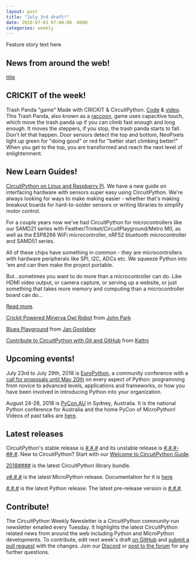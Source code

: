 ```yaml
---
layout: post
title: "July 3rd draft!"
date: 2018-07-03 07:00:00 -0800
categories: weekly
---
```


Feature story text here

## News from around the web!

[title](url)


## CRICKIT of the week!

Trash Panda "game" Made with CRICKIT & CircuitPython. [Code](https://github.com/adafruit/Adafruit_Learning_System_Guides/blob/master/Crickits/climbing_raccoon/code.py) & [video](https://youtu.be/OA4OsgxLPAQ). This Trash Panda, also known as a [raccoon](https://twitter.com/ubs/status/1006901737108770816), game uses capacitive touch, which move the trash panda up if you can climb fast enough and long enough. It moves the steppers, if you stop, the trash panda starts to fall. Don't let that happen. Door sensors detect the top and bottom, NeoPixels light up green for "doing good" or red for "better start climbing better!" When you get to the top, you are transformed and reach the next level of enlightenment.

## New Learn Guides!

[CircuitPython on Linux and Raspberry Pi](https://learn.adafruit.com/circuitpython-on-raspberrypi-linux?view=all). We have a new guide on interfacing hardware with sensors super easy using CircuitPython. We're always looking for ways to make making easier - whether that's making breakout boards for hard-to-solder sensors or writing libraries to simplify motor control.

For a couple years now we've had CircuitPython for microcontrollers like our SAMD21 series with Feather/Trinket/CircuitPlayground/Metro M0, as well as the ESP8266 WiFi microcontroller, nRF52 bluetooth microcontroller and SAMD51 series.

All of these chips have something in common - they are microcontrollers with hardware peripherals like SPI, I2C, ADCs etc. We squeeze Python into 'em and can then make the project portable.

But...sometimes you want to do more than a microcontroller can do. Like HDMI video output, or camera capture, or serving up a website, or just something that takes more memory and computing than a microcontroller board can do...

[Read more](https://learn.adafruit.com/circuitpython-on-raspberrypi-linux?view=all).


[Crickit Powered Minerva Owl Robot](https://learn.adafruit.com/crickit-powered-owl-robot) from [John Park](https://learn.adafruit.com/users/johnpark)

[Blues Playground](https://learn.adafruit.com/blues-playground) from [Jan Goolsbey](https://learn.adafruit.com/users/HarpDude)

[Contribute to CircuitPython with Git and GitHub](https://learn.adafruit.com/contribute-to-circuitpython-with-git-and-github) from [Kattni](https://learn.adafruit.com/users/kattni)

## Upcoming events!

July 23rd to July 29th, 2018 is [EuroPython](https://ep2018.europython.eu/), a community conference with a [call for proposals until May 20th](https://ep2018.europython.eu/en/call-for-proposals/) on every aspect of Python: programming from novice to advanced levels, applications and frameworks, or how you have been involved in introducing Python into your organization.

August 24-28, 2018 is [PyCon.AU](https://2018.pycon-au.org/) in Sydney, Australia. It is the national Python conference for Australia and the home PyCon of MicroPython! Videos of past talks are [here](https://www.youtube.com/user/PyConAU).

## Latest releases

CircuitPython's stable release is [#.#.#](https://github.com/adafruit/circuitpython/releases/latest) and its unstable release is [#.#.#-##.#](https://github.com/adafruit/circuitpython/releases). New to CircuitPython? Start with our [Welcome to CircuitPython Guide](https://learn.adafruit.com/welcome-to-circuitpython).

[2018####](https://github.com/adafruit/Adafruit_CircuitPython_Bundle/releases/latest) is the latest CircuitPython library bundle.

[v#.#.#](https://micropython.org/download) is the latest MicroPython release. Documentation for it is [here](http://docs.micropython.org/en/latest/pyboard/).

[#.#.#](https://www.python.org/downloads/) is the latest Python release. The latest pre-release version is [#.#.#](https://www.python.org/download/pre-releases/).

## Contribute!

The CircuitPython Weekly Newsletter is a CircuitPython community-run newsletter emailed every Tuesday. It highlights the latest CircuitPython related news from around the web including Python and MicroPython developments. To contribute, edit next week's draft [on GitHub](https://github.com/adafruit/circuitpython-weekly-newsletter/tree/gh-pages/_drafts) and [submit a pull request](https://help.github.com/articles/editing-files-in-your-repository/) with the changes. Join our [Discord](https://adafru.it/discord) or [post to the forum](https://forums.adafruit.com/viewforum.php?f=60) for any further questions.
